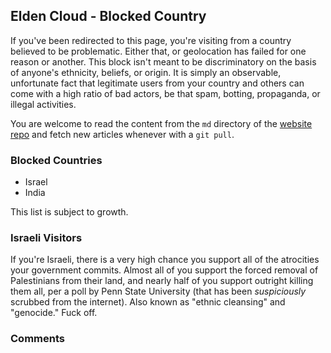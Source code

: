 ## Elden Cloud - Blocked Country
If you've been redirected to this page, you're visiting from a country believed
to be problematic. Either that, or geolocation has failed for one reason or
another. This block isn't meant to be discriminatory on the basis of anyone's
ethnicity, beliefs, or origin. It is simply an observable, unfortunate fact
that legitimate users from your country and others can come with a high ratio
of bad actors, be that spam, botting, propaganda, or illegal activities.

You are welcome to read the content from the `md` directory of the
[website repo](https://github.com/Bluetorch-LLC/elden-cloud) and fetch new
articles whenever with a `git pull`.

### Blocked Countries
- Israel
- India

This list is subject to growth.

### Israeli Visitors
If you're Israeli, there is a very high chance you support all of the
atrocities your government commits. Almost all of you support the forced
removal of Palestinians from their land, and nearly half of you support
outright killing them all, per a poll by Penn State University (that has been
*suspiciously* scrubbed from the internet). Also known as "ethnic cleansing"
and "genocide." Fuck off.

### Comments
